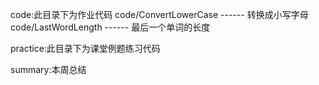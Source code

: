 code:此目录下为作业代码
code/ConvertLowerCase ------ 转换成小写字母
code/LastWordLength ------ 最后一个单词的长度

practice:此目录下为课堂例题练习代码

summary:本周总结